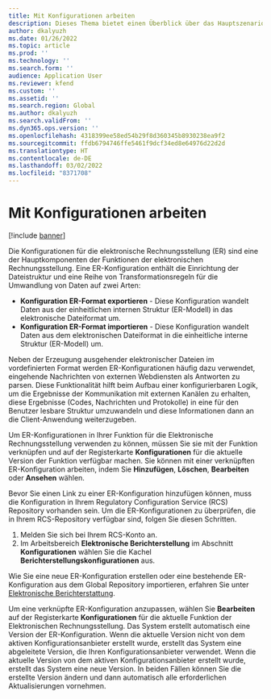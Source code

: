 ```yaml
---
title: Mit Konfigurationen arbeiten
description: Dieses Thema bietet einen Überblick über das Hauptszenario für die Arbeit mit Konfigurationen für das elektronische Berichtswesen (ER) aus dem Arbeitsbereich der Funktionen für die Globalisierung.
author: dkalyuzh
ms.date: 01/26/2022
ms.topic: article
ms.prod: ''
ms.technology: ''
ms.search.form: ''
audience: Application User
ms.reviewer: kfend
ms.custom: ''
ms.assetid: ''
ms.search.region: Global
ms.author: dkalyuzh
ms.search.validFrom: ''
ms.dyn365.ops.version: ''
ms.openlocfilehash: 4318399ee58ed54b29f8d360345b8930238ea9f2
ms.sourcegitcommit: ffdb6794746ffe5461f9dcf34ed8e64976d22d2d
ms.translationtype: HT
ms.contentlocale: de-DE
ms.lasthandoff: 03/02/2022
ms.locfileid: "8371708"
---
```

# <a name="work-with-configurations"></a>Mit Konfigurationen arbeiten

[!include [banner](../includes/banner.md)]

Die Konfigurationen für die elektronische Rechnungsstellung (ER) sind eine der Hauptkomponenten der Funktionen der elektronischen Rechnungsstellung. Eine ER-Konfiguration enthält die Einrichtung der Dateistruktur und eine Reihe von Transformationsregeln für die Umwandlung von Daten auf zwei Arten:

- **Konfiguration ER-Format exportieren** - Diese Konfiguration wandelt Daten aus der einheitlichen internen Struktur (ER-Modell) in das elektronische Dateiformat um.
- **Konfiguration ER-Format importieren** - Diese Konfiguration wandelt Daten aus dem elektronischen Dateiformat in die einheitliche interne Struktur (ER-Modell) um.

Neben der Erzeugung ausgehender elektronischer Dateien im vordefinierten Format werden ER-Konfigurationen häufig dazu verwendet, eingehende Nachrichten von externen Webdiensten als Antworten zu parsen. Diese Funktionalität hilft beim Aufbau einer konfigurierbaren Logik, um die Ergebnisse der Kommunikation mit externen Kanälen zu erhalten, diese Ergebnisse (Codes, Nachrichten und Protokolle) in eine für den Benutzer lesbare Struktur umzuwandeln und diese Informationen dann an die Client-Anwendung weiterzugeben.

Um ER-Konfigurationen in Ihrer Funktion für die Elektronische Rechnungsstellung verwenden zu können, müssen Sie sie mit der Funktion verknüpfen und auf der Registerkarte **Konfigurationen** für die aktuelle Version der Funktion verfügbar machen. Sie können mit einer verknüpften ER-Konfiguration arbeiten, indem Sie **Hinzufügen**, **Löschen**, **Bearbeiten** oder **Ansehen** wählen.

Bevor Sie einen Link zu einer ER-Konfiguration hinzufügen können, muss die Konfiguration in Ihrem Regulatory Configuration Service (RCS) Repository vorhanden sein. Um die ER-Konfigurationen zu überprüfen, die in Ihrem RCS-Repository verfügbar sind, folgen Sie diesen Schritten.

1. Melden Sie sich bei Ihrem RCS-Konto an.
2. Im Arbeitsbereich **Elektronische Berichterstellung** im Abschnitt **Konfigurationen** wählen Sie die Kachel **Berichterstellungskonfigurationen** aus.

Wie Sie eine neue ER-Konfiguration erstellen oder eine bestehende ER-Konfiguration aus dem Global Repository importieren, erfahren Sie unter [Elektronische Berichterstattung](../../fin-ops-core/dev-itpro/analytics/general-electronic-reporting.md).

Um eine verknüpfte ER-Konfiguration anzupassen, wählen Sie **Bearbeiten** auf der Registerkarte **Konfigurationen** für die aktuelle Funktion der Elektronischen Rechnungsstellung. Das System erstellt automatisch eine Version der ER-Konfiguration. Wenn die aktuelle Version nicht von dem aktiven Konfigurationsanbieter erstellt wurde, erstellt das System eine abgeleitete Version, die Ihren Konfigurationsanbieter verwendet. Wenn die aktuelle Version von dem aktiven Konfigurationsanbieter erstellt wurde, erstellt das System eine neue Version. In beiden Fällen können Sie die erstellte Version ändern und dann automatisch alle erforderlichen Aktualisierungen vornehmen.
